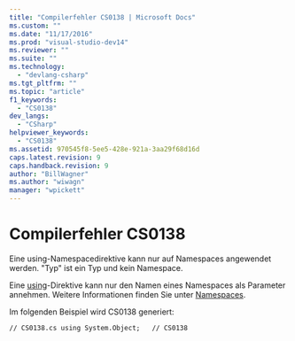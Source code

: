 ```yaml
---
title: "Compilerfehler CS0138 | Microsoft Docs"
ms.custom: ""
ms.date: "11/17/2016"
ms.prod: "visual-studio-dev14"
ms.reviewer: ""
ms.suite: ""
ms.technology: 
  - "devlang-csharp"
ms.tgt_pltfrm: ""
ms.topic: "article"
f1_keywords: 
  - "CS0138"
dev_langs: 
  - "CSharp"
helpviewer_keywords: 
  - "CS0138"
ms.assetid: 970545f8-5ee5-428e-921a-3aa29f68d16d
caps.latest.revision: 9
caps.handback.revision: 9
author: "BillWagner"
ms.author: "wiwagn"
manager: "wpickett"
---
```

# Compilerfehler CS0138
Eine using\-Namespacedirektive kann nur auf Namespaces angewendet werden. "Typ" ist ein Typ und kein Namespace.  
  
 Eine [using](../../csharp/language-reference/keywords/using.md)\-Direktive kann nur den Namen eines Namespaces als Parameter annehmen. Weitere Informationen finden Sie unter [Namespaces](../../csharp/programming-guide/namespaces/index.md).  
  
 Im folgenden Beispiel wird CS0138 generiert:  
  
```  
// CS0138.cs using System.Object;   // CS0138  
```